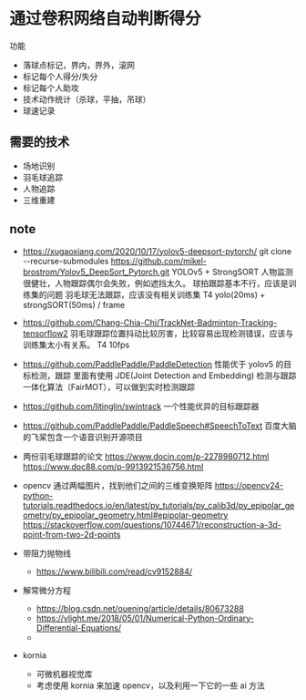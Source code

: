# 通过卷积网络自动判断得分
功能
- 落球点标记，界内，界外，滚网
- 标记每个人得分/失分
- 标记每个人助攻
- 技术动作统计（杀球，平抽，吊球）
- 球速记录
## 需要的技术
- 场地识别
- 羽毛球追踪
- 人物追踪
- 三维重建

## note
- https://xugaoxiang.com/2020/10/17/yolov5-deepsort-pytorch/
git clone --recurse-submodules https://github.com/mikel-brostrom/Yolov5_DeepSort_Pytorch.git
YOLOv5 + StrongSORT
人物监测很健壮，人物跟踪偶尔会失败，例如遮挡太久。
球拍跟踪基本不行，应该是训练集的问题
羽毛球无法跟踪，应该没有相关训练集
T4
yolo(20ms) + strongSORT(50ms) / frame

- https://github.com/Chang-Chia-Chi/TrackNet-Badminton-Tracking-tensorflow2
羽毛球跟踪位置抖动比较厉害，比较容易出现检测错误，应该与训练集太小有关系。
T4
10fps

- https://github.com/PaddlePaddle/PaddleDetection
性能优于 yolov5 的目标检测，跟踪
里面有使用 JDE(Joint Detection and Embedding) 检测与跟踪一体化算法（FairMOT），可以做到实时检测跟踪

- https://github.com/litinglin/swintrack
一个性能优异的目标跟踪器

- https://github.com/PaddlePaddle/PaddleSpeech#SpeechToText
百度大脑的飞桨包含一个语音识别开源项目

- 两份羽毛球跟踪的论文
https://www.docin.com/p-2278980712.html
https://www.doc88.com/p-9913921536756.html

- opencv 通过两幅图片，找到他们之间的三维变换矩阵
  https://opencv24-python-tutorials.readthedocs.io/en/latest/py_tutorials/py_calib3d/py_epipolar_geometry/py_epipolar_geometry.html#epipolar-geometry
  https://stackoverflow.com/questions/10744671/reconstruction-a-3d-point-from-two-2d-points

- 带阻力抛物线
  - https://www.bilibili.com/read/cv9152884/
- 解常微分方程
  - https://blog.csdn.net/ouening/article/details/80673288
  - https://vlight.me/2018/05/01/Numerical-Python-Ordinary-Differential-Equations/
  - 

- kornia
  - 可微机器视觉库
  - 考虑使用 kornia 来加速 opencv，以及利用一下它的一些 ai 方法